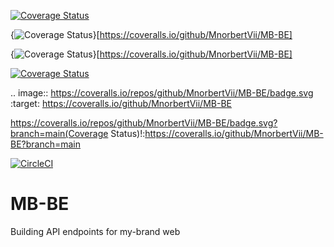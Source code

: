 [![Coverage Status](https://coveralls.io/repos/github/MnorbertVii/MB-BE/badge.svg)](https://coveralls.io/github/MnorbertVii/MB-BE)


{<img src="https://coveralls.io/repos/github/MnorbertVii/MB-BE/badge.svg" alt="Coverage Status" />}[https://coveralls.io/github/MnorbertVii/MB-BE]

{<img src="https://coveralls.io/repos/github/MnorbertVii/MB-BE/badge.svg" alt="Coverage Status" />}[https://coveralls.io/github/MnorbertVii/MB-BE]

<a href='https://coveralls.io/github/MnorbertVii/MB-BE'><img src='https://coveralls.io/repos/github/MnorbertVii/MB-BE/badge.svg' alt='Coverage Status' /></a>

.. image:: https://coveralls.io/repos/github/MnorbertVii/MB-BE/badge.svg
:target: https://coveralls.io/github/MnorbertVii/MB-BE

https://coveralls.io/repos/github/MnorbertVii/MB-BE/badge.svg?branch=main(Coverage Status)!:https://coveralls.io/github/MnorbertVii/MB-BE?branch=main


[![CircleCI](https://dl.circleci.com/status-badge/img/circleci/MJPt49cnTrZ9VU1J2uWfzJ/4aohED6P7JaZWw3aMeUYdP/tree/main.svg?style=svg)](https://dl.circleci.com/status-badge/redirect/circleci/MJPt49cnTrZ9VU1J2uWfzJ/4aohED6P7JaZWw3aMeUYdP/tree/main)


# MB-BE
Building API endpoints for my-brand web
